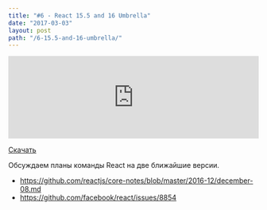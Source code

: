 ```yaml
---
title: "#6 - React 15.5 and 16 Umbrella"
date: "2017-03-03"
layout: post
path: "/6-15.5-and-16-umbrella/"
---
```


<iframe width="100%" height="166" scrolling="no" frameborder="no" src="https://w.soundcloud.com/player/?url=https%3A//api.soundcloud.com/tracks/317494569&amp;color=ff5500&amp;auto_play=false&amp;hide_related=false&amp;show_comments=true&amp;show_user=true&amp;show_reposts=false"></iframe>

<a href="https://5minreact.podster.fm/6/download/audio.mp3?download=yes&media=file"><i class="fa fa-download"></i> Скачать</a>

Обсуждаем планы команды React на две ближайшие версии. 

- https://github.com/reactjs/core-notes/blob/master/2016-12/december-08.md
- https://github.com/facebook/react/issues/8854